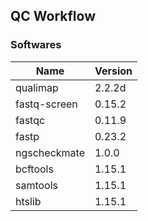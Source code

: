 ## QC Workflow

### Softwares

| Name         | Version |
| ------------ | ------- |
| qualimap     | 2.2.2d  |
| fastq-screen | 0.15.2  |
| fastqc       | 0.11.9  |
| fastp        | 0.23.2  |
| ngscheckmate | 1.0.0   |
| bcftools     | 1.15.1  |
| samtools     | 1.15.1  |
| htslib       | 1.15.1  |
